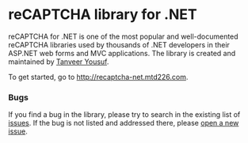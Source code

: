 <h1>reCAPTCHA library for .NET</h1>

reCAPTCHA for .NET is one of the most popular and well-documented reCAPTCHA libraries used by thousands of .NET developers in their ASP.NET web forms and MVC applications. The library is created and maintained by <a href="http://twitter.com/tanveery">Tanveer Yousuf</a>.

To get started, go to <a href="http://recaptcha-net.mtd226.com">http://recaptcha-net.mtd226.com</a>.

<h3>Bugs</h3>

If you find a bug in the library, please try to search in the existing list of <a href="https://github.com/tanveery/recaptcha-net/issues">issues</a>. If the bug is not listed and addressed there, please <a href="https://github.com/tanveery/recaptcha-net/issues/new">open a new issue</a>. 
